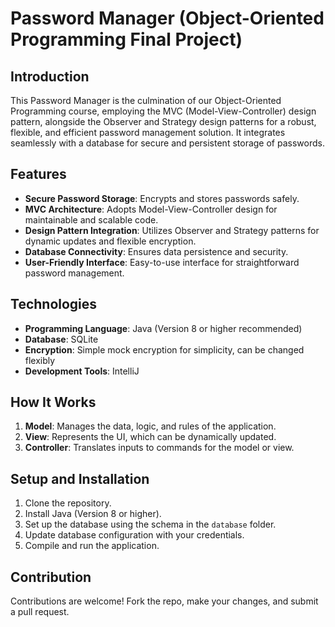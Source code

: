 # Password Manager (Object-Oriented Programming Final Project)

## Introduction
This Password Manager is the culmination of our Object-Oriented Programming course, employing the MVC (Model-View-Controller) design pattern, alongside the Observer and Strategy design patterns for a robust, flexible, and efficient password management solution. It integrates seamlessly with a database for secure and persistent storage of passwords.

## Features
- **Secure Password Storage**: Encrypts and stores passwords safely.
- **MVC Architecture**: Adopts Model-View-Controller design for maintainable and scalable code.
- **Design Pattern Integration**: Utilizes Observer and Strategy patterns for dynamic updates and flexible encryption.
- **Database Connectivity**: Ensures data persistence and security.
- **User-Friendly Interface**: Easy-to-use interface for straightforward password management.

## Technologies
- **Programming Language**: Java (Version 8 or higher recommended)
- **Database**: SQLite
- **Encryption**: Simple mock encryption for simplicity, can be changed flexibly
- **Development Tools**: IntelliJ

## How It Works
1. **Model**: Manages the data, logic, and rules of the application.
2. **View**: Represents the UI, which can be dynamically updated.
3. **Controller**: Translates inputs to commands for the model or view.

## Setup and Installation
1. Clone the repository.
2. Install Java (Version 8 or higher).
3. Set up the database using the schema in the `database` folder.
4. Update database configuration with your credentials.
5. Compile and run the application.

## Contribution
Contributions are welcome! Fork the repo, make your changes, and submit a pull request.


